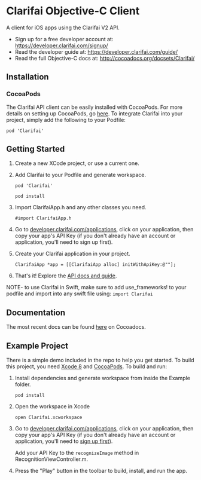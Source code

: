 # Clarifai Objective-C Client
A client for iOS apps using the Clarifai V2 API.

* Sign up for a free developer account at: https://developer.clarifai.com/signup/
* Read the developer guide at: https://developer.clarifai.com/guide/
* Read the full Objective-C docs at: http://cocoadocs.org/docsets/Clarifai/

## Installation
### CocoaPods
The Clarifai API client can be easily installed with CocoaPods. For more details on setting up CocoaPods, go [here](https://cocoapods.org). To integrate Clarifai into your project, simply add the following to your Podfile:

```
pod 'Clarifai'
```

## Getting Started

1. Create a new XCode project, or use a current one.

2. Add Clarifai to your Podfile and generate workspace.
    ```
    pod 'Clarifai'
    ```
    ```
    pod install
    ```

3. Import ClarifaiApp.h and any other classes you need.
    ```
    #import ClarifaiApp.h
    ```

4. Go to [developer.clarifai.com/applications](https://developer.clarifai.com/applications), click
on your application, then copy your app's API Key (if you don't already
have an account or application, you'll need to sign up first).

5. Create your Clarifai application in your project.
    ```
    ClarifaiApp *app = [[ClarifaiApp alloc] initWithApiKey:@""];
    ```
6. That's it! Explore the [API docs and guide](https://developer.clarifai.com).

NOTE- to use Clarifai in Swift, make sure to add use_frameworks! to your podfile and import into any swift file using:
    ```
    import Clarifai
    ```

## Documentation

The most recent docs can be found [here](http://cocoadocs.org/docsets/Clarifai/) on Cocoadocs. 

## Example Project

There is a simple demo included in the repo to help you get started. To build this project, you need [Xcode 8](https://developer.apple.com/xcode/download/) and [CocoaPods](http://cocoapods.org/). To build and run:

1. Install dependencies and generate workspace from inside the Example folder.
    ```
    pod install
    ```

2. Open the workspace in Xcode
    ```
    open Clarifai.xcworkspace
    ```

3. Go to [developer.clarifai.com/applications](https://developer.clarifai.com/applications), click
   on your application, then copy your app's API Key (if you don't already
   have an account or application, you'll need to [sign up first](https://developer.clarifai.com/signup/)).

   Add your API Key to the `recognizeImage` method in RecognitionViewController.m.

4. Press the "Play" button in the toolbar to build, install, and run the app.
